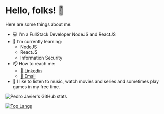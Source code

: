 # Hello, folks! 👋

Here are some things about me:

- :computer: I’m a FullStack Developer NodeJS and ReactJS
- 🌱 I’m currently learning: 
  - NodeJS
  - ReactJS
  - Information Security
- 📫 How to reach me: 
  - [🔗 Linkedin](https://www.linkedin.com/in/pjavier98)   
  - [📧 Email](mailto:pjpc@outlook.com.br)
- 🎼 I like to listen to music, watch movies and series and sometimes play games in my free time.

![Pedro Javier's GitHub stats](https://github-readme-stats.vercel.app/api?username=pjavier98&show_icons=true&theme=radical)

[![Top Langs](https://github-readme-stats.vercel.app/api/top-langs/?username=pjavier98&theme=radical)](https://github.com/pjavier98/github-readme-stats)

